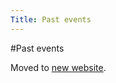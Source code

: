 ```yaml
---
Title: Past events
---
```

#Past events

Moved to [new website](https://www.oscar.nierstrasz.org/past/).

